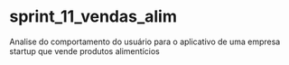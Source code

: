 # sprint_11_vendas_alim
Analise do comportamento do usuário para o aplicativo de uma empresa startup que vende produtos alimentícios
